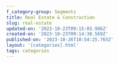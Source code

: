 ```yaml
---
f_category-group: Segments
title: Real Estate & Construction
slug: real-estate
updated-on: '2023-10-23T09:15:03.986Z'
created-on: '2023-10-23T09:14:38.569Z'
published-on: '2023-10-26T10:54:25.765Z'
layout: '[categories].html'
tags: categories
---
```



